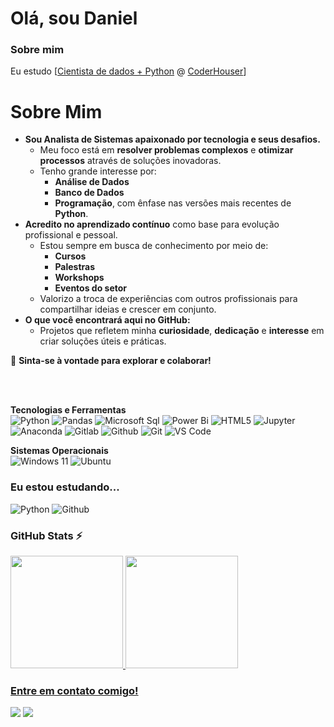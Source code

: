 
# Olá, sou <strong>Daniel</strong>

### Sobre mim


<!-- Isso é um comentário, não irá aparecer no seu perfil
(Abaixo você seleciona o curso que você está fazendo no momento) -->

Eu estudo [[Cientista de dados + Python](https://www.coderhouse.com/br/online/carreira-cientista-de-dados-python) @ [CoderHouser](https://www.coderhouse.com.br/)]   
<!DOCTYPE html>
<html lang="pt-BR">
<head>
    <meta charset="UTF-8">
    <meta name="viewport" content="width=device-width, initial-scale=1.0">
    <title>Sobre Mim</title>
</head>
<body>
    <h1>Sobre Mim</h1>
    <ul>
        <li><strong>Sou Analista de Sistemas apaixonado por tecnologia e seus desafios.</strong>
            <ul>
                <li>Meu foco está em <strong>resolver problemas complexos</strong> e <strong>otimizar processos</strong> através de soluções inovadoras.</li>
                <li>Tenho grande interesse por:
                    <ul>
                        <li><strong>Análise de Dados</strong></li>
                        <li><strong>Banco de Dados</strong></li>
                        <li><strong>Programação</strong>, com ênfase nas versões mais recentes de <strong>Python</strong>.</li>
                    </ul>
                </li>
            </ul>
        </li>
        <li><strong>Acredito no aprendizado contínuo</strong> como base para evolução profissional e pessoal.
            <ul>
                <li>Estou sempre em busca de conhecimento por meio de:
                    <ul>
                        <li><strong>Cursos</strong></li>
                        <li><strong>Palestras</strong></li>
                        <li><strong>Workshops</strong></li>
                        <li><strong>Eventos do setor</strong></li>
                    </ul>
                </li>
                <li>Valorizo a troca de experiências com outros profissionais para compartilhar ideias e crescer em conjunto.</li>
            </ul>
        </li>
        <li><strong>O que você encontrará aqui no GitHub:</strong>
            <ul>
                <li>Projetos que refletem minha <strong>curiosidade</strong>, <strong>dedicação</strong> e <strong>interesse</strong> em criar soluções úteis e práticas.</li>
            </ul>
        </li>
    </ul>
    <p>🚀 <strong>Sinta-se à vontade para explorar e colaborar!</strong></p>
</body>
</html>

<br>
<br>


**Tecnologias e Ferramentas**    
![Python](https://img.shields.io/badge/python-3776AB.svg?style=for-the-badge&logo=python&logoColor=white)
![Pandas](https://img.shields.io/badge/pandas-150458.svg?style=for-the-badge&logo=pandas&logoColor=white)
![Microsoft Sql](https://img.shields.io/badge/microsoft%20Sql-CC2927.svg?style=for-the-badge&logo=microsoftsqlserver&logoColor=white)
![Power Bi](https://img.shields.io/badge/Power%20Bi-F2C811.svg?style=for-the-badge&logo=power-bi&logoColor=white)
![HTML5](https://img.shields.io/badge/html5-%23E34F26.svg?style=for-the-badge&logo=html5&logoColor=white)
![Jupyter](https://img.shields.io/badge/jupyter-F37626.svg?style=for-the-badge&logo=jupyter&logoColor=white)
![Anaconda](https://img.shields.io/badge/anaconda-44A833.svg?style=for-the-badge&logo=anaconda&logoColor=white)
![Gitlab](https://img.shields.io/badge/Gitlab-FC6D26.svg?style=for-the-badge&logo=gitlab&logoColor=white)
![Github](https://img.shields.io/badge/github-181717.svg?style=for-the-badge&logo=github&logoColor=white)
![Git](https://img.shields.io/badge/git-%23F05033.svg?style=for-the-badge&logo=git&logoColor=white)
![VS Code](https://img.shields.io/badge/VS%20Code-0078d7.svg?style=for-the-badge&logo=visual-studio-code&logoColor=white)


**Sistemas Operacionais**   
![Windows 11](https://img.shields.io/badge/windows%2011-0078D4.svg?style=for-the-badge&logo=windows-11&logoColor=white)
![Ubuntu](https://img.shields.io/badge/ubuntu-E95420.svg?style=for-the-badge&logo=ubuntu&logoColor=white)




<!--<strong>----link para icones
https://simpleicons.org/?q=power+bi </strong>-->


<!-- (Já colocar tecnologias do On Demand que aprende no curso)) -->

### Eu estou estudando...   
![Python](https://img.shields.io/badge/python-3776AB.svg?style=for-the-badge&logo=python&logoColor=white)
![Github](https://img.shields.io/badge/github-181717.svg?style=for-the-badge&logo=github&logoColor=white)

### GitHub Stats ⚡   
<div>
<a href="https://github.com/carmodaniel">
<img height="180em" src="https://github-readme-stats.vercel.app/api/top-langs/?username=carmodaniel&layout=compact&langs_count=7&theme=github_dark_dimmed"/>
<img height="180em" src="https://github-readme-stats.vercel.app/api?username=carmodaniel&show_icons=true&theme=github_dark_dimmed&include_all_commits=true&count_private=true"/>
</div>

### Entre em contato comigo!     
<div>
<!--<a href="https://www.youtube.com/seu-usuário-aqui" target="_blank"><img src="https://img.shields.io/badge/YouTube-FF0000?style=for-the-badge&logo=youtube&logoColor=white" target="_blank"></a>-->
<a href="https://www.instagram.com/carmo_daniel/" target="_blank"><img src="https://img.shields.io/badge/-Instagram-%23E4405F?style=for-the-badge&logo=instagram&logoColor=white" target="_blank"></a>
<!--<a href="https://www.twitch.tv/seu-usuário-aqui" target="_blank"><img src="https://img.shields.io/badge/Twitch-9146FF?style=for-the-badge&logo=twitch&logoColor=white" target="_blank"></a>-->
<a href="https://www.linkedin.com/in/carmo-daniel" target="_blank"><img src="https://img.shields.io/badge/-LinkedIn-%230077B5?style=for-the-badge&logo=linkedin&logoColor=white" target="_blank"></a>   
</div>
